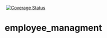 ![[](https://github.com/zawiszaty/employee_managment/workflows/PHP%20Composer/badge.svg)](https://github.com/zawiszaty/employee_managment/workflows/PHP%20Composer/badge.svg)
[![Coverage Status](https://coveralls.io/repos/github/zawiszaty/employee_managment/badge.svg?branch=master)](https://coveralls.io/github/zawiszaty/employee_managment?branch=master)
# employee_managment